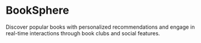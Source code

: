 # BookSphere
Discover popular books with personalized recommendations and engage in real-time interactions through book clubs and social features.
